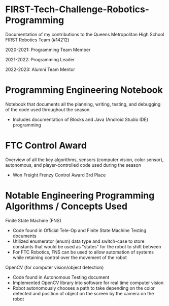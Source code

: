 # FIRST-Tech-Challenge-Robotics-Programming
Documentation of my contributions to the Queens Metropolitan High School FIRST Robotics Team (#14212)

2020-2021: Programming Team Member

2021-2022: Programming Leader

2022-2023: Alumni Team Mentor

# Programming Engineering Notebook

Notebook that documents all the planning, writing, testing, and debugging of the code used throughout the season.

* Includes documentation of Blocks and Java (Android Studio IDE) programming

# FTC Control Award

Overview of all the key algorithms, sensors (computer vision, color sensor), autonomous, and player-controlled code used during the season

* Won Freight Frenzy Control Award 3rd Place

# Notable Engineering Programming Algorithms / Concepts Used

Finite State Machine (FNS)
* Code found in Official Tele-Op and Finite State Machine Testing documents
* Utilized enumerator (enum) data type and switch-case to store constants that would be used as "states" for the robot to shift between
* For FTC Robotics, FNS can be used to allow automation of systems while retaining control over the movement of the robot

OpenCV (for computer vision/object detection)
* Code found in Autonomous Testing document
* Implemented OpenCV library into software for real time computer vision
* Robot autonomously chooses a path to take depending on the color detected and position of object on the screen by the camera on the robot

